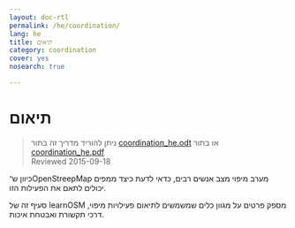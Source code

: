 ```yaml
---
layout: doc-rtl
permalink: /he/coordination/
lang: he
title: תיאום
category: coordination
cover: yes
nosearch: true

---
```


תיאום
============

> ניתן להוריד מדריך זה בתור [coordination_he.odt](/files/coordination_he.odt) או בתור [coordination_he.pdf](/files/coordination_he.pdf)  
> Reviewed 2015-09-18

כיוון ש־OpenStreepMap מערב מיפוי מצב אנשים רבים,
כדאי לדעת כיצד ממפים יכולים לתאם את הפעילות הזו.

סעיף זה של learnOSM מספק פרטים על מגוון כלים
שמשמשים לתיאום פעילויות מיפוי, דרכי תקשורת
ואבטחת איכות.
